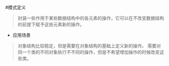 #模式定义
>封装一些作用于某些数据结构中的各元素的操作，它可以在不改变数据结构的前提下赋予这些元素新的操作。

* 应用场景
>对象结构比较稳定，但是需要在对象结构的基础上定义新的操作。
需要对同一个类的不同对象执行不不同的操作，但是不希望增加操作的时候改变这些类。